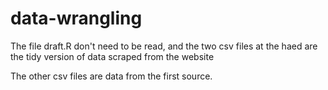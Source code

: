 # data-wrangling
The file draft.R don't need to be read, and the two csv files at the haed are the tidy version of data scraped from the website

The other csv files are data from the first source.  
